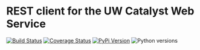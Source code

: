 # REST client for the UW Catalyst Web Service

[![Build Status](https://github.com/uw-it-aca/uw-restclients-catalyst/workflows/tests/badge.svg?branch=main)](https://github.com/uw-it-aca/uw-restclients-catalyst/actions)
[![Coverage Status](https://coveralls.io/repos/uw-it-aca/uw-restclients-catalyst/badge.svg?branch=main)](https://coveralls.io/r/uw-it-aca/uw-restclients-catalyst?branch=main)
[![PyPi Version](https://img.shields.io/pypi/v/uw-restclients-catalyst.svg)](https://pypi.python.org/pypi/uw-restclients-catalyst)
![Python versions](https://img.shields.io/pypi/pyversions/uw-restclients-catalyst.svg)
